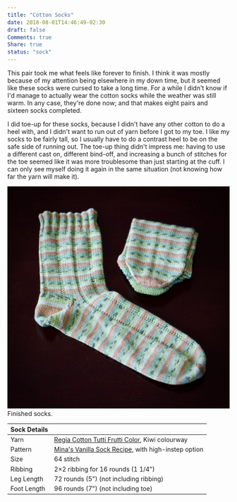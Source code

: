 ```yaml
---
title: "Cotton Socks"
date: 2018-08-01T14:46:49-02:30
draft: false
Comments: true
Share: true
status: "sock"
---
```


This pair took me what feels like forever to finish. I think it was mostly because of my attention being elsewhere in my down time, but it seemed like these socks were cursed to take a long time. For a while I didn't know if I'd manage to actually wear the cotton socks while the weather was still warm. In any case, they're done now; and that makes eight pairs and sixteen socks completed.

I did toe-up for these socks, because I didn't have any other cotton to do a heel with, and I didn't want to run out of yarn before I got to my toe. I like my socks to be fairly tall, so I usually have to do a contrast heel to be on the safe side of running out. The toe-up thing didn't impress me: having to use a different cast on, different bind-off, and increasing a bunch of stitches for the toe seemed like it was more troublesome than just starting at the cuff. I can only see myself doing it again in the same situation (not knowing how far the yarn will make it).

![Photo](/post/cotton_socks/Cotton_Socks.jpg) Finished socks.

| Sock Details |                                                                                                                                       |
|--------------|---------------------------------------------------------------------------------------------------------------------------------------|
| Yarn         | [Regia Cotton Tutti Frutti Color](https://www.ravelry.com/yarns/library/schachenmayr-regia-cotton-tutti-frutti-color), Kiwi colourway |
| Pattern      | [Mina's Vanilla Sock Recipe](https://www.ravelry.com/patterns/library/minas-vanilla-sock-recipe), with high-instep option             |
| Size         | 64 stitch                                                                                                                             |
| Ribbing      | 2×2 ribbing for 16 rounds (1 1/4")                                                                                                    |
| Leg Length   | 72 rounds (5") (not including ribbing)                                                                                                |
| Foot Length  | 96 rounds (7") (not including toe)                                                                                                    |
